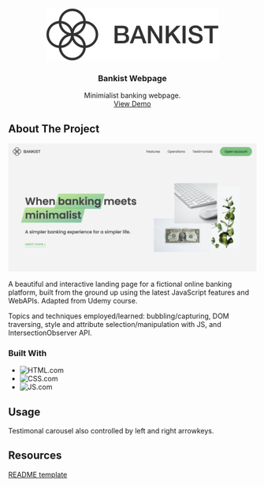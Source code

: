<!-- Improved compatibility of back to top link: See: https://github.com/othneildrew/Best-README-Template/pull/73 -->

<a name="readme-top"></a>

<!-- PROJECT LOGO -->
<br />
<div align="center">
  <a href="https://rl-repo.github.io/bankist-page/">
    <img src="img/logo.png" alt="Logo">
  </a>

<h3 align="center">Bankist Webpage</h3>

  <p align="center">
    Minimialist banking webpage.
    <br />
    <a href="https://rl-repo.github.io/bankist-page/">View Demo</a>

  </p>
</div>

<!-- ABOUT THE PROJECT -->

## About The Project

[![Product Name Screen Shot][product-screenshot]](https://rl-repo.github.io/bankist-page/)

A beautiful and interactive landing page for a fictional online banking platform, built from the ground up using the latest JavaScript features and WebAPIs. Adapted from Udemy course.

Topics and techniques employed/learned: bubbling/capturing, DOM traversing, style and attribute selection/manipulation with JS, and IntersectionObserver API.

### Built With

- ![HTML.com]
- ![CSS.com]
- ![JS.com]

<!-- USAGE EXAMPLES -->

## Usage

Testimonal carousel also controlled by left and right arrowkeys.

## Resources

[README template](https://github.com/othneildrew/Best-README-Template)

<!-- MARKDOWN LINKS & IMAGES -->

[html.com]: https://img.shields.io/badge/-HTML-black.svg?style=for-the-badge&logo=HTML5&color=gray
[css.com]: https://img.shields.io/badge/CSS-blue?&style=for-the-badge&logo=css3&logoColor=white
[js.com]: https://img.shields.io/badge/JavaScript-F7DF1E?style=for-the-badge&logo=javascript&logoColor=black
[product-screenshot]: img/screenshot.png
